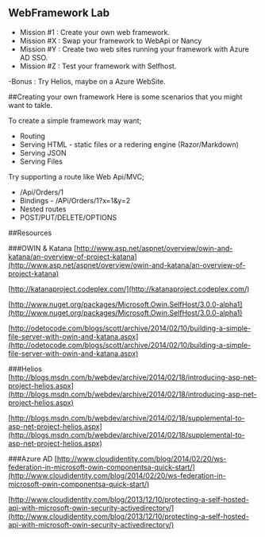 ## WebFramework Lab

- Mission #1 : Create your own web framework.
- Mission #X : Swap your framework to WebApi or Nancy
- Mission #Y : Create two web sites running your framework with Azure AD SSO.
- Mission #Z : Test your framework with Selfhost.

-Bonus : Try Helios, maybe on a Azure WebSite.

##Creating your own framework
Here is some scenarios that you might want to takle.

To create a simple framework may want;
- Routing
- Serving HTML - static files or a redering engine (Razor/Markdown)
- Serving JSON
- Serving Files

Try supporting a route like Web Api/MVC;
- /Api/Orders/1
- Bindings - /APi/Orders/1?x=1&y=2
- Nested routes
- POST/PUT/DELETE/OPTIONS


##Resources

###OWIN & Katana
[http://www.asp.net/aspnet/overview/owin-and-katana/an-overview-of-project-katana](http://www.asp.net/aspnet/overview/owin-and-katana/an-overview-of-project-katana)

[http://katanaproject.codeplex.com/](http://katanaproject.codeplex.com/)

[http://www.nuget.org/packages/Microsoft.Owin.SelfHost/3.0.0-alpha1](http://www.nuget.org/packages/Microsoft.Owin.SelfHost/3.0.0-alpha1)

[http://odetocode.com/blogs/scott/archive/2014/02/10/building-a-simple-file-server-with-owin-and-katana.aspx](http://odetocode.com/blogs/scott/archive/2014/02/10/building-a-simple-file-server-with-owin-and-katana.aspx)

###Helios
[http://blogs.msdn.com/b/webdev/archive/2014/02/18/introducing-asp-net-project-helios.aspx](http://blogs.msdn.com/b/webdev/archive/2014/02/18/introducing-asp-net-project-helios.aspx)

[http://blogs.msdn.com/b/webdev/archive/2014/02/18/supplemental-to-asp-net-project-helios.aspx](http://blogs.msdn.com/b/webdev/archive/2014/02/18/supplemental-to-asp-net-project-helios.aspx)

###Azure AD
[http://www.cloudidentity.com/blog/2014/02/20/ws-federation-in-microsoft-owin-componentsa-quick-start/](http://www.cloudidentity.com/blog/2014/02/20/ws-federation-in-microsoft-owin-componentsa-quick-start/)

[http://www.cloudidentity.com/blog/2013/12/10/protecting-a-self-hosted-api-with-microsoft-owin-security-activedirectory/](http://www.cloudidentity.com/blog/2013/12/10/protecting-a-self-hosted-api-with-microsoft-owin-security-activedirectory/)